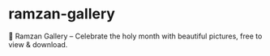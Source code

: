 # ramzan-gallery
🌙 Ramzan Gallery – Celebrate the holy month with beautiful pictures, free to view &amp; download.
